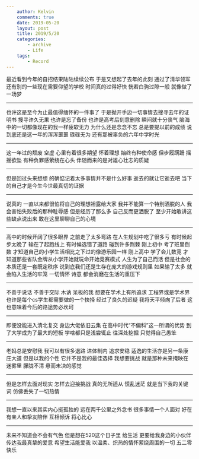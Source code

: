 ```yaml
---
    author: Kelvin
    comments: true
    date: 2019-05-20
    layout: post
    title: 2019/5/20
    categories:
        - archive
        - Life
    tags:
        - Record
---
```


最近看到今年的自招结果陆陆续续公布
于是又想起了去年的此刻
通过了清华领军 还有别的一些现在需要仰望的学校
时间真的过得好快
恍若白驹过隙一般
就像做了一场梦

---
也许这是至今为止最值得缅怀的一件事了
于是抛开手边一切事情去搜寻去年的证明书
搜寻许久无果 
也许是忘了备份 也许是高考后刻意删除
瞬间就十分丧气
脑海中的一切都像现在的我一样疲软无力
为什么还是念念不忘
总是要提以前的成绩
说到底还是这一年的浑浑噩噩 碌碌无为
还有那被辜负的六年中学时光

---
这一年过的颓废 空虚
心里有着很多期望 怀着理想
始终有种使命感
但步履蹒跚 摇摇欲坠
有种负罪感萦绕在心头
伴随而来的是对雄心壮志的质疑

---
但是回过头来想想
的确惦记着太多事情并不是什么好事
逝去的就让它逝去吧
当下的自己才是今生今世最真切的证据

---
说真的 一直以来都很怕将自己的理想袒露给大家
我并不能算一个特别洒脱的人
我会害怕失败后的那种耻辱感
但是经历了那么多 自己反而更洒脱了
至少开始敢讲这些缺点说出来
敢在这里聊聊自己的心境

---
高中的时候开阔了很多眼界
之前走了太多弯路 在人生规划中吃了很多亏
有时候起步太晚了 输在了起跑线上
有时候选错了道路 碰到许多荆棘
刚上初中 考了班里倒数
才知道自己的小学生活相比之下过的像游乐园一样
刚上高中 学了会儿数竞
才知道那些省队金牌从小学开始就玩命开始竞赛模式
人生为了自己而活
但是社会的本质还是一套既定秩序
说到底我们还是生存在庞大的游戏规则里
如果输了太多 就会陷入生活的牢笼
一切情怀 诗意 都会消磨在生活的重压下

---
不善于说话
不善于交际
木讷 呆板的我
想要在学术上有所追求
工程界或是学术界
也许是每个cs学生都需要做的一个抉择
经过了良久的迟疑
我将天平倾向了后者
这也意味着今后的路途势必坎坷

---
即便没能进入清北复交
身边大佬依旧云集
在高中时代“不偏科”这一所谓的优势
到了大学成为了最大的短板
学啥都只是浅尝辄止
往深处挖掘
只觉得自己愚笨

---
老妈总是安慰我
我可以有很多退路
进体制内
追求安稳 适逸的生活亦是另一条康庄大道
但是以我的个性
它并不是我的最佳选择
我想要挑战 
就是那种未来掩映在迷雾里
朦胧不清 悬而未决的感觉

---
但是怎样去面对现实
怎样去迎接挑战
真的无所适从
慌乱迷茫 就是当下我的关键词
仿佛丢失了一切热情

---
我想一直以来其实内心挺孤独的
远在两千公里之外念书
很多事情一个人面对
好在有亲人和挚友陪伴
互相倾诉 将心比心

---
未来不知道会不会有气色
但是想在520这个日子里
给生活
更要给我身边的小伙伴
传达我最真挚的爱意
希望生活能爱我
以温柔、炽热的情怀萦绕周围的一切
五二零快乐
